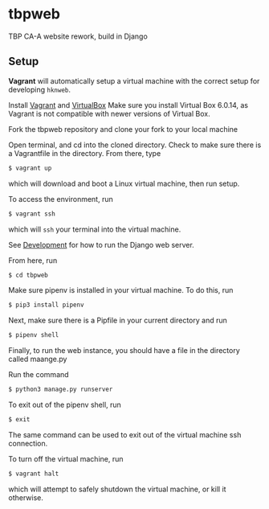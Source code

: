 # tbpweb
TBP CA-A website rework, build in Django

## Setup 

**Vagrant** will automatically setup a virtual machine with the correct
setup for developing `hknweb`.

Install [Vagrant](https://www.vagrantup.com/) and [VirtualBox](https://www.virtualbox.org/wiki/Download_Old_Builds_6_0)
Make sure you install Virtual Box 6.0.14, as Vagrant is not compatible with newer versions of Virtual Box.


Fork the tbpweb repository and clone your fork to your local machine 

Open terminal, and cd into the cloned directory. Check to make sure there is a Vagrantfile in the directory. From there, type

```sh
$ vagrant up
```

which will download and boot a Linux virtual machine, then run setup.

To access the environment, run

```sh
$ vagrant ssh
```

which will `ssh` your terminal into the virtual machine.

See [Development](#development) for how to run the Django web server.

From here, run

```sh
$ cd tbpweb
```

Make sure pipenv is installed in your virtual machine. To do this, run 

```sh
$ pip3 install pipenv
```

Next, make sure there is a Pipfile in your current directory and run

```sh
$ pipenv shell
```
Finally, to run the web instance, you should have a file in the directory called maange.py

Run the command

```sh
$ python3 manage.py runserver
```
To exit out of the pipenv shell, run 

```sh
$ exit
```
The same command can be used to exit out of the virtual machine ssh connection.

To turn off the virtual machine, run

```sh
$ vagrant halt
```

which will attempt to safely shutdown the virtual machine, or kill it otherwise.


